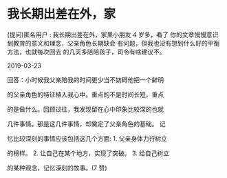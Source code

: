 # 我长期出差在外，家

(提问)匿名用户 : 我长期出差在外，家里小朋友 4 岁多，看了 你的文章慢慢意识到教育的意义和理念，父亲角色长期缺会 有问题，但我也没有想到什么好的平衡方法，也就每次回去 的几天多陪陪孩子，司令有啥建议不。

2019-03-23

回答：小时候我父亲陪我的时间更少当不妨碍他把一个鲜明

的父亲角色的特征植入我心中。重点的不是时间长短，重点

的是做什么。回顾过往，我发现留在心中印象比较深的也就

几件事情。那是这几件事情，却奠定了父亲角色的基础。 记

忆比较深刻的事情应该包括这几个方面: 1\. 父亲身体力行树立

的榜样。 2\. 让自己在某个地方，实现了突破。 3\. 给自己树立

的某种观念，记忆深刻的故事。(7 赞)